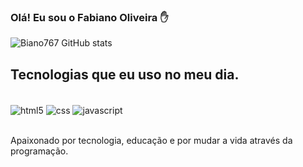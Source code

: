 
### Olá! Eu sou o Fabiano Oliveira ✋

![Biano767 GitHub stats](https://github-readme-stats.vercel.app/api?username=Biano767&show_icons=true&theme=dark)

## Tecnologias que eu uso no meu dia.

<div style="display: inline_block"><br/>
  <img align="center" alt="html5" src="https://img.shields.io/badge/HTML5-E34F26?style=for-the-badge&logo=html5&logoColor=white" />
  <img align="center" alt="css" src="https://img.shields.io/badge/CSS-239120?&style=for-the-badge&logo=css3&logoColor=white" />
  <img align="center" alt="javascript" src="https://img.shields.io/badge/JavaScript-323330?style=for-the-badge&logo=javascript&logoColor=F7DF1E" />
</div><br/>

Apaixonado por tecnologia, educação e por mudar a vida através da programação.
